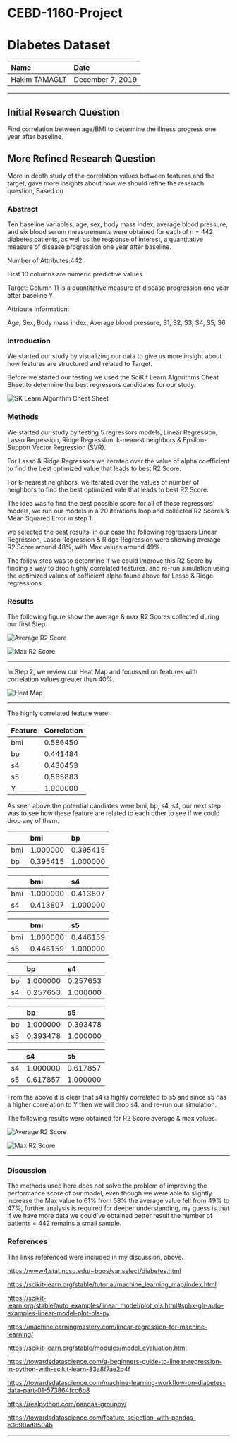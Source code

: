 # CEBD-1160-Project

# Diabetes Dataset

| Name | Date |
|:-------|:---------------|
|Hakim TAMAGLT|December 7, 2019|

-----


## Initial Research Question

Find correlation between age/BMI to determine the illness progress one year after baseline.

## More Refined Research Question

More in depth study of the correlation values between features and the target, gave more insights about how we should refine the reserach question, Based on 

### Abstract

Ten baseline variables, age, sex, body mass index, average blood pressure, and six blood serum measurements were obtained for each of n = 442 diabetes patients, as well as the response of interest, a quantitative measure of disease progression one year after baseline.

Number of Attributes:442

First 10 columns are numeric predictive values

Target:	Column 11 is a quantitative measure of disease progression one year after baseline Y

Attribute Information:

Age, Sex, Body mass index, Average blood pressure, S1, S2, S3, S4, S5, S6

### Introduction

We started our study by visualizing our data to give us more insight about how features are structured and related to Target.

Before we started our testing we used the SciKit Learn Algorithms Cheat Sheet to determine the best regressors candidates for our study.


![SK Learn Algorithm Cheat Sheet](./plots/sk-learn-cheat-sheet.png)

### Methods

We started our study by testing 5 regressors models, Linear Regression, Lasso Regression, Ridge Regression,  k-nearest neighbors & Epsilon-Support Vector Regression (SVR).

For Lasso & Ridge Regressors we iterated over the value of alpha coefficient to find the best optimized value that leads to best R2 Score.

For k-nearest neighbors, we iterated over the values of number of neighbors to find the best optimized vale that leads to best R2 Score.

The idea was to find the best possible score for all of those regressors' models, we run our models in a 20 iterations loop and collected R2 Scores & Mean Squared Error in step 1.

we selected the best results, in our case the following regressors Linear Regression, Lasso Regression & Ridge Regression were showing average R2 Score around 48%, with Max values around 49%.

The follow step was to determine if we could improve this R2 Score by finding a way to drop highly correlated features. and re-run simulation using the optimized values of cofficient alpha found above for Lasso & Ridge regressions.


### Results


The following figure show the average & max R2 Scores collected during our first Step.

![Average R2 Score](./plots/diabetes_data_average_r2_score_per_model.png)

![Max R2 Score](./plots/diabetes_data_max_r2_score_per_model.png)

-------

In Step 2, we review our Heat Map and focussed on features with correlation values  greater than 40%.

![Heat Map](./plots/diabetes_heatmap.png)

-------

The highly correlated feature were:

| Feature | Correlation |
|:-------|:---------------|
|bmi|0.586450|
|bp|0.441484|
|s4|0.430453|
|s5|0.565883|
|Y|1.000000|


As seen above the potential candiates were bmi, bp, s4, s4, our next step was to see how these feature are related to each other to see if we could drop any of them.

| |bmi | bp |
|:-----|:-------|:---------------|
|bmi|1.000000|0.395415|
|bp|0.395415|1.000000|


| |bmi | s4 |
|:-----|:-------|:---------------|
|bmi|1.000000|0.413807|
|s4|0.413807|1.000000|


| |bmi | s5 |
|:-----|:-------|:---------------|
|bmi|1.000000|0.446159|
|s5|0.446159|1.000000|

| | bp | s4 |
|:-----|:-------|:---------------|
|bp|1.000000|0.257653|
|s4|0.257653|1.000000|


| | bp | s5 |
|:-----|:-------|:---------------|
|bp|1.000000|0.393478|
|s5|0.393478|1.000000|

| | s4 | s5 |
|:-----|:-------|:---------------|
|s4|1.000000|0.617857|
|s5|0.617857|1.000000|

From the above it is clear that s4 is highly correlated to s5 and since s5 has a higher correlation to Y then we will drop s4. and re-run our simulation.

The following results were obtained for R2 Score average & max values.

![Average R2 Score](./plots/diabetes_data_average_r2_score_per_model_optimized.png)

![Max R2 Score](./plots/diabetes_data_max_r2_score_per_model_optimized.png)

-------

### Discussion

The methods used here does not solve the problem of improving the performance score of our model, even though we were able to slightly increase the Max value to 61% from 58% the average value fell from 49% to 47%, further analysis is required for deeper understanding, my guess is that if we have more data we could've obtained better result the number of patients = 442 remains a small sample.


### References
The links referenced were included in my discussion, above.

https://www4.stat.ncsu.edu/~boos/var.select/diabetes.html

https://scikit-learn.org/stable/tutorial/machine_learning_map/index.html

https://scikit-learn.org/stable/auto_examples/linear_model/plot_ols.html#sphx-glr-auto-examples-linear-model-plot-ols-py

https://machinelearningmastery.com/linear-regression-for-machine-learning/

https://scikit-learn.org/stable/modules/model_evaluation.html

https://towardsdatascience.com/a-beginners-guide-to-linear-regression-in-python-with-scikit-learn-83a8f7ae2b4f

https://towardsdatascience.com/machine-learning-workflow-on-diabetes-data-part-01-573864fcc6b8

https://realpython.com/pandas-groupby/

https://towardsdatascience.com/feature-selection-with-pandas-e3690ad8504b

-------

